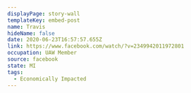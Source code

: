 ```yaml
---
displayPage: story-wall
templateKey: embed-post
name: Travis
hideName: false
date: 2020-06-23T16:57:57.655Z
link: https://www.facebook.com/watch/?v=2349942011972801
occupation: UAW Member
source: facebook
state: MI
tags:
  - Economically Impacted
---
```

